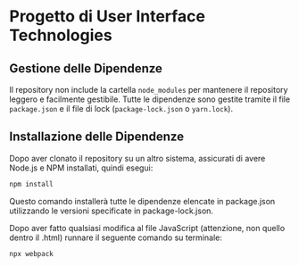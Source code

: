 # Progetto di User Interface Technologies
## Gestione delle Dipendenze

Il repository non include la cartella `node_modules` per mantenere il repository leggero e facilmente gestibile. Tutte le dipendenze sono gestite tramite il file `package.json` e il file di lock (`package-lock.json` o `yarn.lock`).

## Installazione delle Dipendenze

Dopo aver clonato il repository su un altro sistema, assicurati di avere Node.js e NPM installati, quindi esegui:

```bash
npm install
```
Questo comando installerà tutte le dipendenze elencate in package.json utilizzando le versioni specificate in package-lock.json.

Dopo aver fatto qualsiasi modifica al file JavaScript (attenzione, non quello dentro il .html) runnare il seguente comando su terminale:

```bash
npx webpack
```
